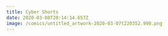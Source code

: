 ```yaml
---
title: Cyber Shorts
date: 2020-03-08T20:14:14.657Z
image: /comics/untitled_artwork-2020-03-07t220352.990.png
---
```

